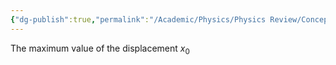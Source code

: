 ```yaml
---
{"dg-publish":true,"permalink":"/Academic/Physics/Physics Review/Concepts/amplitude/"}
---
```


The maximum value of the displacement $x_0$ 